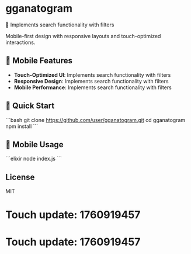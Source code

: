 # gganatogram

📱 Implements search functionality with filters

Mobile-first design with responsive layouts and touch-optimized interactions.

## 📲 Mobile Features

- **Touch-Optimized UI**: Implements search functionality with filters
- **Responsive Design**: Implements search functionality with filters
- **Mobile Performance**: Implements search functionality with filters

## 🚀 Quick Start

\`\`\`bash
git clone https://github.com/user/gganatogram.git
cd gganatogram
npm install
\`\`\`

## 📱 Mobile Usage

\`\`\`elixir
node index.js
\`\`\`

## License

MIT

# Touch update: 1760919457

# Touch update: 1760919457
